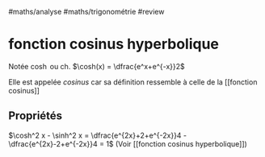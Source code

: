 #maths/analyse #maths/trigonométrie #review 
# fonction cosinus hyperbolique
Notée $\cosh$ ou $\text{ch}$.
$\cosh(x) = \dfrac{e^x+e^{-x}}2$

Elle est appelée _cosinus_ car sa définition ressemble à celle de la [[fonction cosinus]]

## Propriétés
$\cosh^2 x - \sinh^2 x = \dfrac{e^{2x}+2+e^{-2x}}4 - \dfrac{e^{2x}-2+e^{-2x}}4 = 1$
(Voir [[fonction cosinus hyperbolique]])


